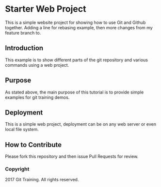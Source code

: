 # Starter Web Project

This is a simple website project for showing how to use Git and Github together. Adding a line for rebasing example, then more changes from my feature branch to.

## Introduction

This example is to show different parts of the git repository and various commands using a web project.

## Purpose

As stated above, the main purpose of this tutorial is to provide simple examples for git training demos.

## Deployment

This is a simple web project, deployment can be on any web server or even local file system.

## How to Contribute

Please fork this repository and then issue Pull Requests for review.

### Copyright 

2017 Git Training. All rights reserved.